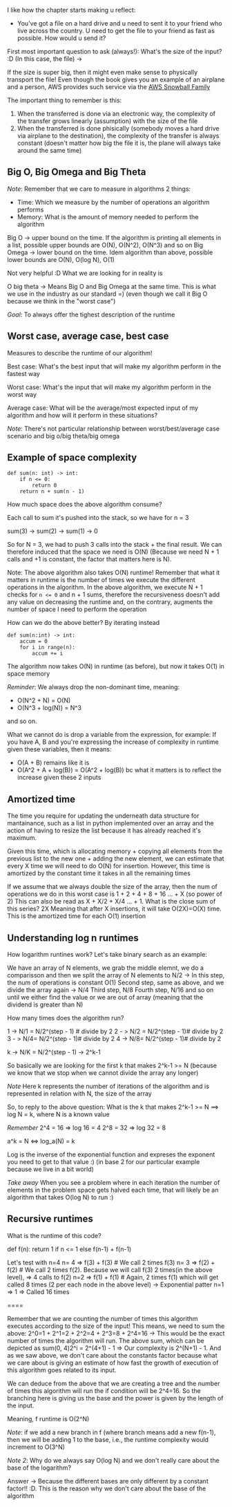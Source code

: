 I like how the chapter starts making u reflect:

- You've got a file on a hard drive and u need to sent it to your friend who live across the country. U need to get
the file to your friend as fast as possible. How would u send it?

First most important question to ask (always!): What's the size of the input? :D (In this case, the file) ->

If the size is super big, then it might even make sense to physically transport the file! Even though the book
gives you an example of an airplane and a person, AWS provides such service via the [AWS Snowball Family](https://aws.amazon.com/snowball/)

The important thing to remember is this: 
1) When the transferred is done via an electronic way, the complexity of the transfer grows linearly (assumption) with the size
of the file
2) When the transferred is done phisically (somebody moves a hard drive via airplane to the destination), the complexity of the transfer
is always constant (doesn't matter how big the file it is, the plane will always take around the same time)

## Big O, Big Omega and Big Theta

*Note*: Remember that we care to measure in algorithms 2 things:
- Time: Which we measure by the number of operations an algorithm performs
- Memory: What is the amount of memory needed to perform the algorithm

Big O -> upper bound on the time. If the algorithm is printing all elements in a list, possible upper bounds are O(N), O(N^2), O(N^3) and so on
Big Omega -> lower bound on the time. Idem algorithm than above, possible lower bounds are O(N), O(log N), O(1)

Not very helpful :D What we are looking for in reality is

O big theta -> Means Big O and Big Omega at the same time. This is what we use in the industry as our standard =) (even though we call it Big O 
because we think in the "worst case")


*Goal*: To always offer the tighest description of the runtime


## Worst case, average case, best case

Measures to describe the runtime of our algorithm!

Best case: What's the best input that will make my algorithm perform in the fastest way

Worst case: What's the input that will make my algorithm perform in the worst way

Average case: What will be the average/most expected input of my algorithm and how will it perform in these situations?


*Note*: There's not particular relationship between worst/best/average case scenario and big o/big theta/big omega


## Example of space complexity

```
def sum(n: int) -> int:
	if n <= 0:
		return 0
	return n + sum(n - 1)
```

How much space does the above algorithm consume?

Each call to sum it's pushed into the stack, so we have for n = 3

sum(3)
 -> sum(2)
    -> sum(1)
	  -> 0
	  
So for N = 3, we had to push 3 calls into the stack + the final result. We can therefore induced that the space we need
is O(N) (Because we need N + 1 calls and +1 is constant, the factor that matters here is N). 

Note: The above algorithm also takes O(N) runtime! Remember that what it matters in runtime is the number of times we 
execute the different operations in the algorithm. In the above algorithm, we execute N + 1 checks for `n <= 0` and n + 1
sums, therefore the recursiveness doesn't add any value on decreasing the runtime and, on the contrary, augments the 
number of space I need to perform the operation

How can we do the above better? By iterating instead

```
def sum(n:int) -> int:
	accum = 0
	for i in range(n):
		accum += i
```

The algorithm now takes O(N) in runtime (as before), but now it takes O(1) in space memory


*Reminder*: We always drop the non-dominant time, meaning:

- O(N^2 + N) = O(N)
- O(N^3 + log(N)) = N^3

and so on. 

What we cannot do is drop a variable from the expression, for example: If you have A, B and
you're expressing the increase of complexity in runtime given these variables, then it means:
- O(A + B) remains like it is
- O(A^2 + A + log(B)) = O(A^2 + log(B)) bc what it matters is to reflect the increase given 
these 2 inputs


## Amortized time

The time you require for updating the underneath data structure for mantainance, such as a list in python 
implemented over an array and the action of having to resize the list because it has already reached
it's maximum. 

Given this time, which is allocating memory + copying all elements from the previous list to the new one +
adding the new element, we can estimate that every X time we will need to do O(N) for insertion.
However, this time is amortized by the constant time it takes in all the remaining times

If we assume that we always double the size of the array, then the num of operations we do in this worst case is
1 + 2 + 4 + 8 + 16 ... + X (so power of 2)
This can also be read as X + X/2 + X/4 ... + 1. What is the close sum of this series? 2X
Meaning that after X insertions, it will take O(2X)=O(X) time. This is the amortized time for each O(1) insertion


## Understanding log n runtimes

How logarithm runtines work? Let's take binary search as an example:

We have an array of N elements, we grab the middle elemnt, we do a comparisson and then we split 
the array of N elements to N/2 -> In this step, the num of operations is constant O(1)
Second step, same as above, and we divide the array again -> N/4
Third step, N/8
Fourth step, N/16
and so on until we either find the value or we are out of array (meaning that the dividend is greater than N)

How many times does the algorithm run? 

1 -> N/1 = N/2^(step - 1) # divide by 2
2 - > N/2 = N/2^(step - 1)# divide by 2
3 - > N/4= N/2^(step - 1)# divide by 2
4 -> N/8= N/2^(step - 1)# divide by 2

k -> N/K = N/2^(step - 1) -> 2^k-1

So basically we are looking for the first k that makes 2^k-1 >= N (because we know that we stop when we cannot
divide the array any longer)

*Note* Here k represents the number of iterations of the algorithm and is represented in relation with N, the size
of the array

So, to reply to the above question: What is the k that makes 2^k-1 >= N ==> log N = k, where N is a known value

*Remember*
2^4 = 16 => log 16 = 4
2^8 = 32 => log 32 = 8

a^k = N <=> log_a(N) = k

Log is the inverse of the exponential function and expreses the exponent you need to get to that value :) (in base 2
for our particular example because we live in a bit world)


*Take away* When you see a problem where in each iteration the number of elements in the
problem space gets halved each time, that will likely be an algorithm that takes O(log N) 
to run :)


## Recursive runtimes

What is the runtime of this code?

def f(n):
	return 1 if n <= 1 else f(n-1) + f(n-1)
	
	
Let's test with n=4
n= 4 => f(3) + f(3) # We call 2 times f(3)
n= 3 => f(2) + f(2) # We call 2 times f(2). Because we will call f(3) 2 times(in the above level), => 4 calls to f(2)
n=2 => f(1) + f(1) # Again, 2 times f(1) which will get called 8 times (2 per each node in the above level) -> Exponential patter
n=1 => 1 => Called 16 times

====

Remember that we are counting the number of times this algorithm executes according to the size of the input! This means, we need
to sum the above: 2^0=1 + 2^1=2 + 2^2=4 + 2^3=8 + 2^4=16 -> This would be the exact number of times the algorithm will run. 
The above sum, which can be depicted as sum(0, 4)2^i = 2^(4+1) - 1 => Our complexity is 2^(N+1) - 1. And as we saw above, 
we don't care about the constants factor because what we care about is giving an estimate of how fast the growth of execution
of this algorithm goes related to its input.

We can deduce from the above that we are creating a tree and the number of times this algorithm will run the if condition will be
2^4=16. So the branching here is giving us the base and the power is given by the length of the input.

Meaning, f runtime is O(2^N)

*Note*: if we add a new branch in f (where branch means add a new f(n-1), then we will be adding 1 to the base, i.e., the 
runtime complexity would increment to O(3^N)


*Note 2*: Why do we always say O(log N) and we don't really care about the base of the logarithm?

Answer -> Because the different bases are only different by a constant factor!! :D. This is the reason
why we don't care about the base of the algorithm
